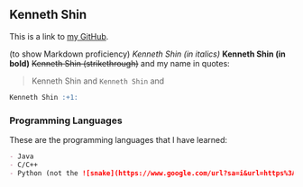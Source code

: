 ## Kenneth Shin

This is a link to [my GitHub](https://github.com/kbshin01).

(to show Markdown proficiency)
*Kenneth Shin (in italics)*
**Kenneth Shin (in bold)**
~~Kenneth Shin (strikethrough)~~
and my name in quotes:
> Kenneth Shin
and `Kenneth Shin`
and
```markdown
Kenneth Shin :+1:
```

### Programming Languages

These are the programming languages that I have learned:

```markdown
- Java
- C/C++
- Python (not the ![snake](https://www.google.com/url?sa=i&url=https%3A%2F%2Finsights.dice.com%2F2019%2F12%2F16%2Fpython-top-programming-language-2019%2F&psig=AOvVaw22roonoyZy_v__Z1JPNi1c&ust=1609981294909000&source=images&cd=vfe&ved=0CAIQjRxqFwoTCOiDrOyNhu4CFQAAAAAdAAAAABAD)
```
